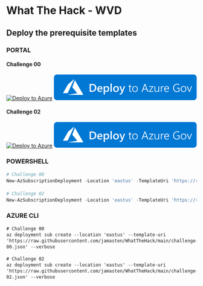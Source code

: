 # What The Hack - WVD

## Deploy the prerequisite templates

### PORTAL

#### Challenge 00

[![Deploy to Azure](https://aka.ms/deploytoazurebutton)](https://portal.azure.com/#create/Microsoft.Template/uri/https%3A%2F%2Fraw.githubusercontent.com%2Fjamasten%2FWhatTheHack%2Fmain%2Fchallenge-00.json)
[![Deploy to Azure Gov](https://raw.githubusercontent.com/Azure/azure-quickstart-templates/master/1-CONTRIBUTION-GUIDE/images/deploytoazuregov.svg?sanitize=true)](https://portal.azure.us/#create/Microsoft.Template/uri/https%3A%2F%2Fraw.githubusercontent.com%2Fjamasten%2FWhatTheHack%2Fmain%2Fchallenge-00.json)

#### Challenge 02

[![Deploy to Azure](https://aka.ms/deploytoazurebutton)](https://portal.azure.com/#create/Microsoft.Template/uri/https%3A%2F%2Fraw.githubusercontent.com%2Fjamasten%2FWhatTheHack%2Fmain%2Fchallenge-02.json)
[![Deploy to Azure Gov](https://raw.githubusercontent.com/Azure/azure-quickstart-templates/master/1-CONTRIBUTION-GUIDE/images/deploytoazuregov.svg?sanitize=true)](https://portal.azure.us/#create/Microsoft.Template/uri/https%3A%2F%2Fraw.githubusercontent.com%2Fjamasten%2FWhatTheHack%2Fmain%2Fchallenge-02.json)

### POWERSHELL

```powershell
# Challenge 00
New-AzSubscriptionDeployment -Location 'eastus' -TemplateUri 'https://raw.githubusercontent.com/jamasten/WhatTheHack/main/challenge-00.json' -Verbose

# Challenge 02
New-AzSubscriptionDeployment -Location 'eastus' -TemplateUri 'https://raw.githubusercontent.com/jamasten/WhatTheHack/main/challenge-02.json' -Verbose
```

### AZURE CLI

```azurecli
# Challenge 00
az deployment sub create --location 'eastus' --template-uri 'https://raw.githubusercontent.com/jamasten/WhatTheHack/main/challenge-00.json' --verbose

# Challenge 02
az deployment sub create --location 'eastus' --template-uri 'https://raw.githubusercontent.com/jamasten/WhatTheHack/main/challenge-02.json' --verbose
```

